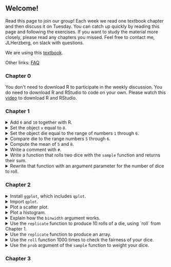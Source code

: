 ## Welcome!

Read this page to join our group! Each week we read one textbook chapter and then discuss it on Tuesday. You can catch up quickly by reading this page and following the exercises. If you want to study the material more closely, please read any chapters you missed. Feel free to contact me, JLHerzberg, on slack with questions.

We are using this [textbook](https://rstudio-education.github.io/hopr/index.html).

Other links: [FAQ](https://jlherzberg.github.io/RLearningGroup/faq.html)

### Chapter 0
You don't need to download R to participate in the weekly discussion. You do need to download R and RStudio to code on your own. Please watch this [video](https://www.youtube.com/watch?v=cX532N_XLIs) to download R and RStudio.

### Chapter 1
<details>
  <summary>Add <code>6</code> and <code>10</code> together with R.</summary>
  
    <code>6+10</code>
</details>
<details>
  <summary>Set the object <code>x</code> equal to <code>8</code>.</summary>
  
    <code>x <- 8 </code> or <code>x = 8</code>
</details>
<details>
  <summary>Set the object die equal to the range of numbers <code>1</code> through <code>6</code>.</summary>
  
    <code>die <- 1:6</code>
</details>
<details>
  <summary>Compare die to the range numbers <code>5</code> through <code>6</code>. </summary>
  
    <code>die == 5:6</code>
</details>
<details>
  <summary>Compute the mean of <code>5</code> and <code>8</code>.</summary>
  
    <code>mean(8, 5)</code>
</details>
<details>
  <summary>Write a comment with <code>#</code>.</summary>
  
    <code># i'm a comment!</code>
</details>
<details>
  <summary>Write a function that rolls two dice with the <code>sample</code> function and returns their sum.</summary>
  
    <code>
    roll <- function() {
     die <- 1:6
     dice <- sample(die, size = 2, replace= TRUE)
     sum(dice)
    }
    </code>
</details>
<details>
  <summary>Rewrite that function with an argument parameter for the number of dice to roll. </summary>
  
    <code>
    roll <- function(num_dice=2) {
     die <- 1:6
     dice <- sample(die, size = num_dice, replace= TRUE)
     sum(dice)
    }
    </code>
</details>

### Chapter 2
<details>
  <summary>Install <code>ggplot</code>, which includes <code>qplot</code>.</summary>
  
    <code>install.packages("ggplot2")</code>
</details>
<details>
  <summary>Import <code>qplot</code>.</summary>
  
    <code>library("ggplot2")</code>
</details>
<details>
  <summary>Plot a scatter plot.</summary>
  
    <code>
    x <- c(-1, -0.8, -0.6, -0.4, -0.2, 0, 0.2, 0.4, 0.6, 0.8, 1)
    y <- x^3
    qplot(x, y)
    </code>
</details>
<details>
  <summary>Plot a histogram.</summary>
  
    <code>
    qplot(x, binwidth=1)
    </code>
</details>
<details>
  <summary>Explain how the <code>binwidth</code> argument works.</summary>
  
    The first bin is defined by a left open bound on the least element of the list, and a right closed bound <code>binwidth</code> greater than the least element. Then each successive bin has range <code>binwidth</code> and two closed bounds.
</details>
<details>
  <summary>Use the <code>replicate</code> function to produce 10 rolls of a die, using `roll` from Chapter 1. </summary>
  
    <code>
    replicate(10, roll())
    </code>
</details>
<details>
  <summary>Use the <code>replicate</code> function to produce an array.</summary>
  
    <code>
    replicate(3, c(1, 2, 3))
    </code>
</details>
<details>
  <summary>Use the <code>roll</code> function 1000 times to check the fairness of your dice.</summary>
  
    <code>
    rolls <- replicate(10000, roll())
    qplot(rolls, binwidth = 1)
    </code>
</details>
<details>
  <summary>Use the <code>prob</code> argument of the <code>sample</code> function to weight your dice.</summary>
  
    <code>
    roll <- function() {
    die <- 1:6
    dice <- sample(die, size = 2, replace = TRUE, 
      prob = c(1/8, 1/8, 1/8, 1/8, 1/8, 3/8))
    sum(dice)
     }
    rolls <- replicate(10000, roll())
    qplot(rolls, binwidth = 1)
    </code>
</details>

### Chapter 3
